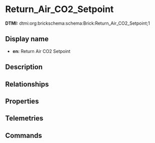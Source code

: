 # Return_Air_CO2_Setpoint
**DTMI:** dtmi:org:brickschema:schema:Brick:Return_Air_CO2_Setpoint;1
## Display name
- **en:** Return Air CO2 Setpoint
## Description
## Relationships
## Properties
## Telemetries
## Commands
